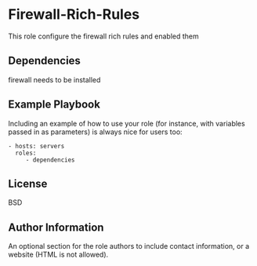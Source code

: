 Firewall-Rich-Rules
=========

This role configure the firewall rich rules and enabled them

Dependencies
------------

firewall needs to be installed

Example Playbook
----------------

Including an example of how to use your role (for instance, with variables passed in as parameters) is always nice for users too:

    - hosts: servers
      roles:
         - dependencies

License
-------

BSD

Author Information
------------------

An optional section for the role authors to include contact information, or a website (HTML is not allowed).
